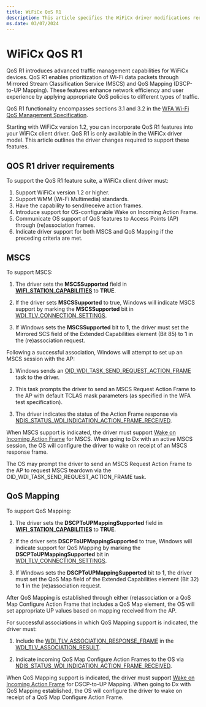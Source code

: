 ```yaml
---
title: WiFiCx QoS R1
description: This article specifies the WiFiCx driver modifications required for QoS R1 features, including MSCS and QoS Mapping.
ms.date: 03/07/2024
---
```


# WiFiCx QoS R1

QoS R1 introduces advanced traffic management capabilities for WiFiCx devices. QoS R1 enables prioritization of Wi-Fi data packets through Mirrored Stream Classification Service (MSCS) and QoS Mapping (DSCP-to-UP Mapping). These features enhance network efficiency and user experience by applying appropriate QoS policies to different types of traffic. 

QoS R1 functionality encompasses sections 3.1 and 3.2 in the [WFA Wi-Fi QoS Management Specification](https://www.wi-fi.org/file/wi-fi-qos-management-specification).

Starting with WiFiCx version 1.2, you can incorporate QoS R1 features into your WiFiCx client driver. QoS R1 is only available in the WiFiCx driver model. This article outlines the driver changes required to support these features.

## QOS R1 driver requirements

To support the QoS R1 feature suite, a WiFiCx client driver must:

1.	Support WiFiCx version 1.2 or higher.
1.	Support WMM (Wi-Fi Multimedia) standards.
1.	Have the capability to send/receive action frames.
1.	Introduce support for OS-configurable Wake on Incoming Action Frame.
1.	Communicate OS support of QoS features to Access Points (AP) through (re)association frames.
1.	Indicate driver support for both MSCS and QoS Mapping if the preceding criteria are met.

## MSCS

To support MSCS:

1. The driver sets the **MSCSSupported** field in [**WIFI_STATION_CAPABILITIES**](/windows-hardware/drivers/ddi/wificx/ns-wificx-wifi_station_capabilities) to **TRUE**. 

1. If the driver sets **MSCSSupported** to true,  Windows will indicate MSCS support by marking the **MSCSSupported** bit in [WDI_TLV_CONNECTION_SETTINGS](wdi-tlv-connection-settings.md). 

1. If Windows sets the **MSCSSupported** bit to **1**, the driver must set the Mirrored SCS field of the Extended Capabilities element (Bit 85) to **1** in the (re)association request.

Following a successful association, Windows will attempt to set up an MSCS session with the AP:
 
1. Windows sends an [OID_WDI_TASK_SEND_REQUEST_ACTION_FRAME](oid-wdi-task-send-request-action-frame.md) task to the driver. 

1. This task prompts the driver to send an MSCS Request Action Frame to the AP with default TCLAS mask parameters (as specified in the WFA test specification). 

1. The driver indicates the status of the Action Frame response via [NDIS_STATUS_WDI_INDICATION_ACTION_FRAME_RECEIVED](ndis-status-wdi-indication-action-frame-received.md). 

When MSCS support is indicated, the driver must support [Wake on Incoming Action Frame](wake-on-incoming-action-frame.md) for MSCS. When going to Dx with an active MSCS session, the OS will configure the driver to wake on receipt of an MSCS response frame.

The OS may prompt the driver to send an MSCS Request Action Frame to the AP to request MSCS teardown via the OID_WDI_TASK_SEND_REQUEST_ACTION_FRAME task.

## QoS Mapping

To support QoS Mapping:

1. The driver sets the **DSCPToUPMappingSupported** field in [**WIFI_STATION_CAPABILITIES**](/windows-hardware/drivers/ddi/wificx/ns-wificx-wifi_station_capabilities) to **TRUE**. 

1. If the driver sets **DSCPToUPMappingSupported** to true, Windows will indicate support for QoS Mapping by marking the **DSCPToUPMappingSupported** bit in [WDI_TLV_CONNECTION_SETTINGS](wdi-tlv-connection-settings.md). 

1. If Windows sets the **DSCPToUPMappingSupported** bit to **1**, the driver must set the QoS Map field of the Extended Capabilities element (Bit 32) to **1** in the (re)association request.

After QoS Mapping is established through either (re)association or a QoS Map Configure Action Frame that includes a QoS Map element, the OS will set appropriate UP values based on mapping received from the AP. 

For successful associations in which QoS Mapping support is indicated, the driver must:
1. Include the [WDI_TLV_ASSOCIATION_RESPONSE_FRAME](wdi-tlv-association-response-frame.md) in the [WDI_TLV_ASSOCIATION_RESULT](wdi-tlv-association-result.md). 

1. Indicate incoming QoS Map Configure Action Frames to the OS via  [NDIS_STATUS_WDI_INDICATION_ACTION_FRAME_RECEIVED](ndis-status-wdi-indication-action-frame-received.md).

When QoS Mapping support is indicated, the driver must support [Wake on Incoming Action Frame](wake-on-incoming-action-frame.md) for DSCP-to-UP Mapping. When going to Dx with QoS Mapping established, the OS will configure the driver to wake on receipt of a QoS Map Configure Action Frame.
